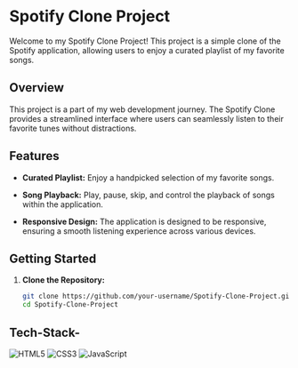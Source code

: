 # Spotify Clone Project

Welcome to my Spotify Clone Project! This project is a simple clone of the Spotify application, allowing users to enjoy a curated playlist of my favorite songs.

## Overview

This project is a part of my web development journey. The Spotify Clone provides a streamlined interface where users can seamlessly listen to their favorite tunes without distractions.

## Features

- **Curated Playlist:** Enjoy a handpicked selection of my favorite songs.

- **Song Playback:** Play, pause, skip, and control the playback of songs within the application.

- **Responsive Design:** The application is designed to be responsive, ensuring a smooth listening experience across various devices.



## Getting Started

1. **Clone the Repository:**

   ```bash
   git clone https://github.com/your-username/Spotify-Clone-Project.git
   cd Spotify-Clone-Project


## Tech-Stack-

<div align="left">
<img alt="HTML5" src="https://img.shields.io/badge/html5-%23E34F26.svg?style=for-the-badge&logo=html5&logoColor=white"/>
<img alt="CSS3" src="https://img.shields.io/badge/css3-%231572B6.svg?style=for-the-badge&logo=css3&logoColor=white"/> 
<img alt="JavaScript" src="https://img.shields.io/badge/javascript-%23323330.svg?style=for-the-badge&logo=javascript&logoColor=%23F7DF1E"/>
</div>


